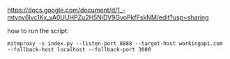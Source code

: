 https://docs.google.com/document/d/1_-mtyny6lvc1Kx_vA0UUHPZu2H5NiDV9GvoPkfFskNM/edit?usp=sharing

how to run the script:


    mitmproxy -s index.py --listen-port 8888 --target-host workingapi.com --fallback-host localhost --fallback-port 3000
